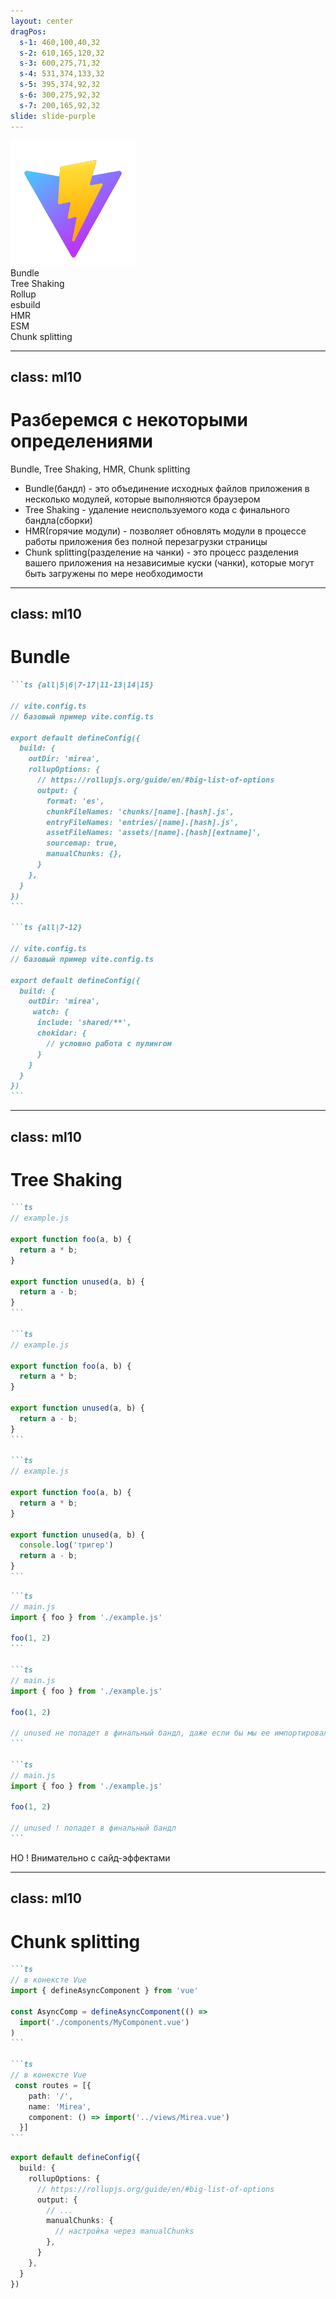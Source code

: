 ```yaml
---
layout: center
dragPos:
  s-1: 460,100,40,32
  s-2: 610,165,120,32
  s-3: 600,275,71,32
  s-4: 531,374,133,32
  s-5: 395,374,92,32
  s-6: 300,275,92,32
  s-7: 200,165,92,32
slide: slide-purple
---
```


<img src="../shared/vite.png" class="h-30 mb-14" />


<div>
  <div v-click="1" v-drag="'s-1'" class="text-2xl !w-fit" >Bundle</div>
  <div v-click="2" v-drag="'s-2'" class="text-2xl !w-fit flex" >Tree Shaking</div>
  <div v-click="3" v-drag="'s-3'" class="text-2xl !w-fit" >Rollup</div>
  <div v-click="4" v-drag="'s-4'" class="text-2xl !w-fit" >esbuild</div>
  <div v-click="5" v-drag="'s-5'" class="text-2xl !w-fit" >HMR</div>
  <div v-click="6" v-drag="'s-6'" class="text-2xl !w-fit" >ESM</div>
  <div v-click="7" v-drag="'s-7'" class="text-2xl !w-fit" >Chunk splitting</div>
</div>


---
class: ml10
---

<h1>Разберемся с некоторыми определениями</h1>

Bundle, Tree Shaking, HMR, Chunk splitting

<v-clicks at="1" class="[&>li]:mb-5" mt15>

- Bundle(бандл) - это объединение исходных файлов приложения в несколько модулей, которые выполняются браузером
- Tree Shaking - удаление неиспользуемого кода с финального бандла(сборки)
- HMR(горячие модули) - позволяет обновлять модули в процессе работы приложения без полной перезагрузки страницы
- Chunk splitting(разделение на чанки) - это процесс разделения вашего приложения на независимые куски (чанки), которые могут быть загружены по мере необходимости
</v-clicks>

---
class: ml10
---

<h1>Bundle</h1>

<div v-click="1" mt-8>

````md magic-move {lines: true, at: 2}
```ts {all|5|6|7-17|11-13|14|15}

// vite.config.ts
// базовый пример vite.config.ts

export default defineConfig({
  build: {
    outDir: 'mirea', 
    rollupOptions: {
      // https://rollupjs.org/guide/en/#big-list-of-options
      output: {
        format: 'es', 
        chunkFileNames: 'chunks/[name].[hash].js',
        entryFileNames: 'entries/[name].[hash].js',
        assetFileNames: 'assets/[name].[hash][extname]',
        sourcemap: true, 
        manualChunks: {},
      }
    },
  }
})
```

```ts {all|7-12}

// vite.config.ts
// базовый пример vite.config.ts

export default defineConfig({
  build: {
    outDir: 'mirea', 
     watch: {
      include: 'shared/**',
      chokidar: {
        // условно работа с пулингом
      }
    }
  }
})
```
````

</div>


---
class: ml10
---

<h1>Tree Shaking</h1>

<div v-click="1" mt-8>

````md magic-move {lines: true, at: 2}
```ts
// example.js

export function foo(a, b) {
  return a * b;
}

export function unused(a, b) {
  return a - b;
}
```

```ts
// example.js

export function foo(a, b) {
  return a * b;
}

export function unused(a, b) {
  return a - b;
}
```

```ts
// example.js

export function foo(a, b) {
  return a * b;
}

export function unused(a, b) {
  console.log('тригер')
  return a - b;
}
```
````

````md magic-move {lines: true, at: 2}
```ts
// main.js
import { foo } from './example.js'

foo(1, 2)
```

```ts
// main.js
import { foo } from './example.js'

foo(1, 2)

// unused не попадет в финальный бандл, даже если бы мы ее импортировали
```

```ts
// main.js
import { foo } from './example.js'

foo(1, 2)

// unused ! попадет в финальный бандл
```
````

</div>

<p v-click="3">НО ! Внимательно с <span v-mark.orange="4">сайд-эффектами</span></p>

<!-- TODO -->

---
class: ml10
---

<h1>Chunk splitting</h1>

<div v-click="1" mt-8>

````md magic-move {lines: true, at: 2}
```ts
// в конексте Vue
import { defineAsyncComponent } from 'vue'

const AsyncComp = defineAsyncComponent(() =>
  import('./components/MyComponent.vue')
)
```

```ts
// в конексте Vue
 const routes = [{
    path: '/',
    name: 'Mirea',
    component: () => import('../views/Mirea.vue')
  }]
```
````

```ts
export default defineConfig({
  build: {
    rollupOptions: {
      // https://rollupjs.org/guide/en/#big-list-of-options
      output: {
        // ...
        manualChunks: {
          // настройка через manualChunks
        },
      }
    },
  }
})
```
</div>


